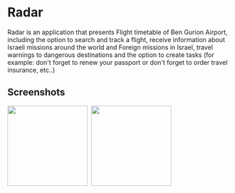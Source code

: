 
Radar
==========
Radar is an application that presents Flight timetable of Ben Gurion Airport, including the option to search and track a flight, receive information about Israeli missions around the world and Foreign missions in Israel, travel warnings to dangerous destinations and the option to create tasks (for example: don't forget to renew your passport or don't forget to order travel insurance, etc..)

## Screenshots
  <p float="left">
    <img src="./ScreenRecordingEn.gif" width="180" />&nbsp;
  <img src="./ScreenRecordingHe.gif" width="180" />&nbsp;
</p>
